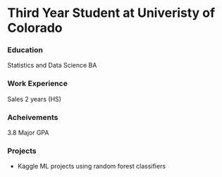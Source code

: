 # Third Year Student at Univeristy of Colorado

### Education
Statistics and Data Science BA

### Work Experience 
Sales 2 years (HS)

### Acheivements
3.8 Major GPA

### Projects
- Kaggle ML projects using random forest classifiers

